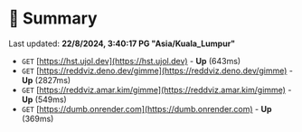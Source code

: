 # 📖 Summary
Last updated: **22/8/2024, 3:40:17 PG "Asia/Kuala_Lumpur"**

- `GET` [https://hst.ujol.dev](https://hst.ujol.dev) - **Up** (643ms)
- `GET` [https://reddviz.deno.dev/gimme](https://reddviz.deno.dev/gimme) - **Up** (2827ms)
- `GET` [https://reddviz.amar.kim/gimme](https://reddviz.amar.kim/gimme) - **Up** (549ms)
- `GET` [https://dumb.onrender.com](https://dumb.onrender.com) - **Up** (369ms)
